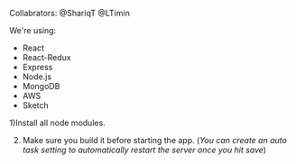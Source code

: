 Collabrators: 
@ShariqT 
@LTimin

We're using:
- React
- React-Redux
- Express
- Node.js
- MongoDB
- AWS
- Sketch


1)Install all node modules.

2) Make sure you build it before starting the app.  (*You can create an auto task setting to automatically restart the server once you hit save*)

